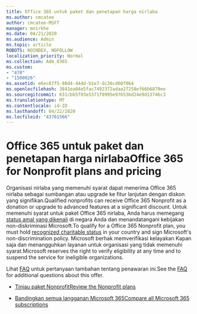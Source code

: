 ```yaml
---
title: Office 365 untuk paket dan penetapan harga nirlaba
ms.author: cmcatee
author: cmcatee-MSFT
manager: mnirkhe
ms.date: 04/21/2020
ms.audience: Admin
ms.topic: article
ROBOTS: NOINDEX, NOFOLLOW
localization_priority: Normal
ms.collection: Adm_O365
ms.custom:
- "478"
- "1500026"
ms.assetid: e6ec87f5-98d4-444d-b1e7-dc36cd60f064
ms.openlocfilehash: 3841ea04e5fac7492372adaa27258ef66b6879ee
ms.sourcegitcommit: 631cbb5f03e5371f0995e976536d24e9d13746c3
ms.translationtype: MT
ms.contentlocale: id-ID
ms.lasthandoff: 04/22/2020
ms.locfileid: "43761566"
---
```

# <a name="office-365-for-nonprofit-plans-and-pricing"></a><span data-ttu-id="bd90a-102">Office 365 untuk paket dan penetapan harga nirlaba</span><span class="sxs-lookup"><span data-stu-id="bd90a-102">Office 365 for Nonprofit plans and pricing</span></span>

<span data-ttu-id="bd90a-103">Organisasi nirlaba yang memenuhi syarat dapat menerima Office 365 nirlaba sebagai sumbangan atau upgrade ke fitur lanjutan dengan diskon yang signifikan.</span><span class="sxs-lookup"><span data-stu-id="bd90a-103">Qualified nonprofits can receive Office 365 Nonprofit as a donation or upgrade to advanced features at a significant discount.</span></span> <span data-ttu-id="bd90a-104">Untuk memenuhi syarat untuk paket Office 365 nirlaba, Anda harus memegang [status amal yang dikenali](https://go.microsoft.com/fwlink/p/?LinkID=330253) di negara Anda dan menandatangani kebijakan non-diskriminasi Microsoft.</span><span class="sxs-lookup"><span data-stu-id="bd90a-104">To qualify for a Office 365 Nonprofit plan, you must hold [recognized charitable status](https://go.microsoft.com/fwlink/p/?LinkID=330253) in your country and sign Microsoft's non-discrimination policy.</span></span> <span data-ttu-id="bd90a-105">Microsoft berhak memverifikasi kelayakan Kapan saja dan menangguhkan layanan untuk organisasi yang tidak memenuhi syarat.</span><span class="sxs-lookup"><span data-stu-id="bd90a-105">Microsoft reserves the right to verify eligibility at any time and to suspend the service for ineligible organizations.</span></span>
  
<span data-ttu-id="bd90a-106">Lihat [FAQ](https://products.office.com/nonprofit/office-365-nonprofit) untuk pertanyaan tambahan tentang penawaran ini.</span><span class="sxs-lookup"><span data-stu-id="bd90a-106">See the [FAQ](https://products.office.com/nonprofit/office-365-nonprofit) for additional questions about this offer.</span></span>
  
- [<span data-ttu-id="bd90a-107">Tinjau paket Nonprofit</span><span class="sxs-lookup"><span data-stu-id="bd90a-107">Review the Nonprofit plans</span></span>](https://products.office.com/nonprofit/office-365-nonprofit-plans-and-pricing?tab=1)

- [<span data-ttu-id="bd90a-108">Bandingkan semua langganan Microsoft 365</span><span class="sxs-lookup"><span data-stu-id="bd90a-108">Compare all Microsoft 365 subscriptions</span></span>](https://products.office.com/business/compare-more-office-365-for-business-plans)